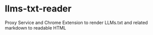 # llms-txt-reader
Proxy Service and Chrome Extension to render LLMs.txt and related markdown to readable HTML
